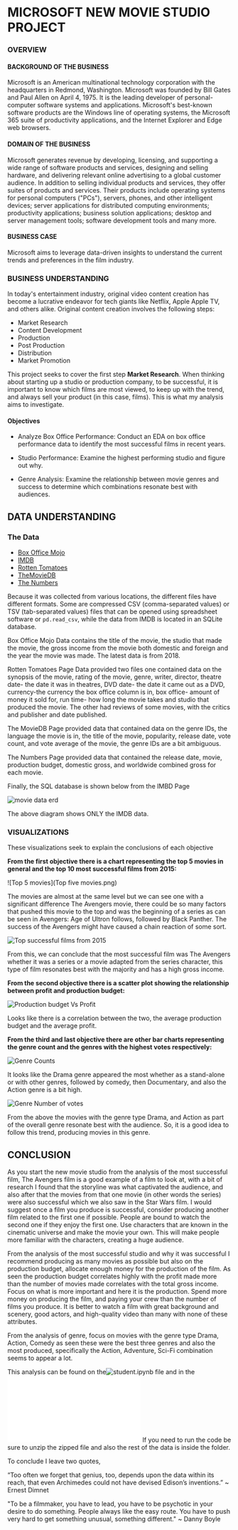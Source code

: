 # MICROSOFT NEW MOVIE STUDIO PROJECT

### OVERVIEW

#### BACKGROUND OF THE BUSINESS

Microsoft is an American multinational technology corporation with the headquarters in Redmond, Washington. Microsoft was founded by Bill Gates and Paul Allen on April 4, 1975. It is the leading developer of personal-computer software systems and applications. Microsoft's best-known software products are the Windows line of operating systems, the Microsoft 365 suite of productivity applications, and the Internet Explorer and Edge web browsers.

#### DOMAIN OF THE BUSINESS

Microsoft generates revenue by developing, licensing, and supporting a wide range of software products and services, designing and selling hardware, and delivering relevant online advertising to a global customer audience. In addition to selling individual products and services, they offer suites of products and services. Their products include operating systems for personal computers ("PCs"), servers, phones, and other intelligent devices; server applications for distributed computing environments; productivity applications; business solution applications; desktop and server management tools; software development tools and many more.

#### BUSINESS CASE

Microsoft aims to leverage data-driven insights to understand the current trends and preferences in the film industry.

### BUSINESS UNDERSTANDING

In today's entertainment industry, original video content creation has become a lucrative endeavor for tech giants like Netflix, Apple Apple TV, and others alike. Original content creation involves the following steps:

* Market Research
* Content Development
* Production
* Post Production
* Distribution
* Market Promotion

This project seeks to cover the first step **Market Research**. When thinking about starting up a studio or production company, to be successful, it is important to know which films are most viewed, to keep up with the trend, and always sell your product (in this case, films). This is what my analysis aims to investigate.  

#### Objectives  

* Analyze Box Office Performance: Conduct an EDA on box office performance data to identify the most successful films in recent years.  

* Studio Performance: Examine the highest performing studio and figure out why.  

* Genre Analysis: Examine the relationship between movie genres and success to determine which combinations resonate best with audiences.  

## DATA UNDERSTANDING

### The Data


* [Box Office Mojo](https://www.boxofficemojo.com/)
* [IMDB](https://www.imdb.com/)
* [Rotten Tomatoes](https://www.rottentomatoes.com/)
* [TheMovieDB](https://www.themoviedb.org/)
* [The Numbers](https://www.the-numbers.com/)

Because it was collected from various locations, the different files have different formats. Some are compressed CSV (comma-separated values) or TSV (tab-separated values) files that can be opened using spreadsheet software or `pd.read_csv`, while the data from IMDB is located in an SQLite database.

Box Office Mojo Data contains the title of the movie, the studio that made the movie, the gross income from the movie both domestic and foreign and the year the movie was made. The latest data is from 2018.  

Rotten Tomatoes Page Data provided two files one contained data on the synopsis of the movie, rating of the movie, genre, writer, director, theatre date- the date it was in theatres, DVD date- the date it came out as a DVD, currency-the currency the box office column is in, box office- amount of money it sold for, run time- how long the movie takes and studio that produced the movie. The other had reviews of some movies, with the critics and publisher and date published.  

The MovieDB Page provided data that contained data on the genre IDs, the language the movie is in, the title of the movie, popularity, release date, vote count, and vote average of the movie, the genre IDs are a bit ambiguous.  

The Numbers Page provided data that contained the release date, movie, production budget, domestic gross, and worldwide combined gross for each movie.   

Finally, the SQL database is shown below from the IMBD Page

![movie data erd](https://raw.githubusercontent.com/learn-co-curriculum/dsc-phase-1-project-v2-4/master/movie_data_erd.jpeg)

The above diagram shows ONLY the IMDB data.

### VISUALIZATIONS 

These visualizations seek to explain the conclusions of each objective

**From the first objective there is a chart representing the top 5 movies in general and the top 10 most successful films from 2015:**

![Top 5 movies](Top five movies.png)  

The movies are almost at the same level but we can see one with a significant difference The Avengers movie, there could be so many factors that pushed this movie to the top  and was the beginning of a series as can be seen in Avengers: Age of Ultron follows, followed by Black Panther. The success of the Avengers might have caused a chain reaction of some sort. 

![Top successful films from 2015](https://github.com/CrystalW123/dsc-phase-1-project-v2-4/assets/141912458/b755470a-1321-4448-a7a7-550882c5fdbf)  

From this, we can conclude that the most successful film was The Avengers whether it was a series or a movie adapted from the series character, this type of film resonates best with the majority and has a high gross income.


**From the second objective there is a scatter plot showing the relationship between profit and production budget:**

![Production budget Vs Profit](https://github.com/CrystalW123/dsc-phase-1-project-v2-4/assets/141912458/3a6ce696-caa4-416e-9181-4709b5268097)  

Looks like there is a correlation between the two, the average production budget and the average profit. 

**From the third and last objective there are other bar charts representing the genre count and the genres with the highest votes respectively:**

![Genre Counts](https://github.com/CrystalW123/dsc-phase-1-project-v2-4/assets/141912458/89da4a4c-42db-4241-992a-7d0dd2d2912a)

It looks like the Drama genre appeared the most whether as a stand-alone or with other genres, followed by comedy, then Documentary, and also the Action genre is a bit high.

![Genre Number of votes](https://github.com/CrystalW123/dsc-phase-1-project-v2-4/assets/141912458/6774af34-0baa-41e6-af51-710fb6ec150a)

From the above the movies with the genre type Drama, and Action as part of the overall genre resonate best with the audience. So, it is a good idea to follow this trend, producing movies in this genre.

## CONCLUSION  

As you start the new movie studio from the analysis of the most successful film, The Avengers film is a good example of a film to look at, with a bit of research I found that the storyline was what captivated the audience, and also after that the movies from that one movie (in other words the series) were also successful which we also saw in the Star Wars film. I would suggest once a film you produce is successful, consider producing another film related to the first one if possible. People are bound to watch the second one if they enjoy the first one. Use characters that are known in the cinematic universe and make the movie your own. This will make people more familiar with the characters, creating a huge audience.  

From the analysis of the most successful studio and why it was successful I recommend producing as many movies as possible but also on the production budget, allocate enough money for the production of the film. As seen the production budget correlates highly with the profit made more than the number of movies made correlates with the total gross income. Focus on what is more important and here it is the production. Spend more money on producing the film, and paying your crew than the number of films you produce. It is better to watch a film with great background and scenery, good actors, and high-quality video than many with none of these attributes.  

From the analysis of genre, focus on movies with the genre type Drama, Action, Comedy as seen these were the best three genres and also the most produced, specifically  the Action, Adventure, Sci-Fi combination seems to appear a lot. 

This analysis can be found on the![student.ipynb file](student.ipynb) and in the ![presentation.pdf.](presentation.pdf) 
If you need to run the code be sure to unzip the zipped file and also the rest of the data is inside the folder.

To conclude I leave two quotes,

“Too often we forget that genius, too, depends upon the data within its reach, that even Archimedes could not have devised Edison’s inventions.”
~ Ernest Dimnet  

"To be a filmmaker, you have to lead, you have to be psychotic in your desire to do something. People always like the easy route. You have to push very hard to get something unusual, something different."
~ Danny Boyle
